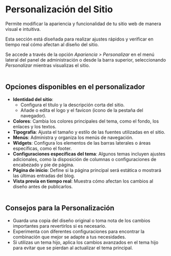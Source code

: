 # Personalización del Sitio

Permite modificar la apariencia y funcionalidad de tu sitio web de manera visual e intuitiva.

Esta sección está diseñada para realizar ajustes rápidos y verificar en tiempo real cómo afectan al diseño del sitio.

Se accede a través de la opción *Apariencia > Personalizar* en el menú lateral del panel de administración o desde la barra superior, seleccionando *Personalizar* mientras visualizas el sitio.
<br><br>

## Opciones disponibles en el personalizador

- **Identidad del sitio**:
    - Configura el título y la descripción corta del sitio.
    - Añade o edita el logo y el favicon (icono de la pestaña del navegador).
- **Colores**: Cambia los colores principales del tema, como el fondo, los enlaces y los textos.
- **Tipografía**: Ajusta el tamaño y estilo de las fuentes utilizadas en el sitio.
- **Menús**: Administra y organiza los menús de navegación.
- **Widgets**: Configura los elementos de las barras laterales o áreas específicas, como el footer.
- **Configuraciones específicas del tema**: Algunos temas incluyen ajustes adicionales, como la disposición de columnas o configuraciones de encabezado y pie de página.
- **Página de inicio**: Define si la página principal será estática o mostrará las últimas entradas del blog.
- **Vista previa en tiempo real**: Muestra cómo afectan los cambios al diseño antes de publicarlos.
<br><br>

## Consejos para la Personalización

- Guarda una copia del diseño original o toma nota de los cambios importantes para revertirlos si es necesario.
- Experimenta con diferentes configuraciones para encontrar la combinación que mejor se adapte a tus necesidades.
- Si utilizas un tema hijo, aplica los cambios avanzados en el tema hijo para evitar que se pierdan al actualizar el tema principal.
